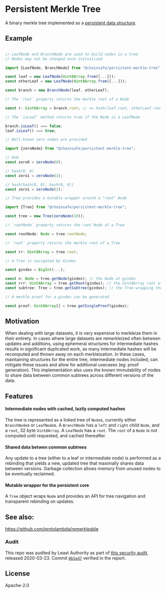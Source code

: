 # Persistent Merkle Tree

A binary merkle tree implemented as a [persistent data structure](https://en.wikipedia.org/wiki/Persistent_data_structure).

## Example

```typescript

// LeafNode and BranchNode are used to build nodes in a tree
// Nodes may not be changed once initialized

import {LeafNode, BranchNode} from "@chainsafe/persistent-merkle-tree";

const leaf = new LeafNode(Uint8Array.from([...]));
const otherLeaf = new LeafNode(Uint8Array.from([...]));

const branch = new BranchNode(leaf, otherLeaf);

// The `root` property returns the merkle root of a Node

const r: Uint8Array = branch.root; // == hash(leaf.root, otherLeaf.root));

// The `isLeaf` method returns true if the Node is a LeafNode

branch.isLeaf() === false;
leaf.isLeaf() === true;

// Well-known zero nodes are provided

import {zeroNode} from "@chainsafe/persistent-merkle-tree";

// 0x0
const zero0 = zeroNode(0);

// hash(0, 0)
const zero1 = zeroNode(1);

// hash(hash(0, 0), hash(0, 0))
const zero1 = zeroNode(2);

// Tree provides a mutable wrapper around a "root" Node

import {Tree} from "@chainsafe/persistent-merkle-tree";

const tree = new Tree(zeroNode(10));

// `rootNode` property returns the root Node of a Tree

const rootNode: Node = tree.rootNode;

// `root` property returns the merkle root of a Tree

const rr: Uint8Array = tree.root;

// A Tree is navigated by Gindex

const gindex = BigInt(...);

const n: Node = tree.getNode(gindex); // the Node at gindex
const rrr: Uint8Array = tree.getRoot(gindex); // the Uint8Array root at gindex
const subtree: Tree = tree.getSubtree(gindex); // the Tree wrapping the Node at gindex

// A merkle proof for a gindex can be generated

const proof: Uint8Array[] = tree.getSingleProof(gindex);

```

## Motivation

When dealing with large datasets, it is very expensive to merkleize them in their entirety. In cases where large datasets are remerkleized often between updates and additions, using ephemeral structures for intermediate hashes results in significant duplicated work, as many intermediate hashes will be recomputed and thrown away on each merkleization.  In these cases, maintaining structures for the entire tree, intermediate nodes included, can mitigate these issues and allow for additional usecases (eg: proof generation). This implementation also uses the known immutability of nodes to share data between common subtrees across different versions of the data.

## Features

#### Intermediate nodes with cached, lazily computed hashes

The tree is represented as a linked tree of `Node`s, currently either `BranchNode`s or `LeafNode`s.
A `BranchNode` has a `left` and `right` child `Node`, and a `root`, 32 byte `Uint8Array`.
A `LeafNode` has a `root`.
The `root` of a `Node` is not computed until requested, and cached thereafter.

#### Shared data betwen common subtrees

Any update to a tree (either to a leaf or intermediate node) is performed as a rebinding that yields a new, updated tree that maximally shares data between versions. Garbage collection allows memory from unused nodes to be eventually reclaimed.

#### Mutable wrapper for the persistent core

A `Tree` object wraps `Node` and provides an API for tree navigation and transparent rebinding on updates.

## See also:

https://github.com/protolambda/remerkleable

### Audit

This repo was audited by Least Authority as part of [this security audit](https://github.com/ChainSafe/lodestar/blob/master/audits/2020-03-23_UTILITY_LIBRARIES.pdf), released 2020-03-23. Commit [`8b5ad7`](https://github.com/ChainSafe/bls-hd-key/commit/8b5ad7) verified in the report.

## License

Apache-2.0
